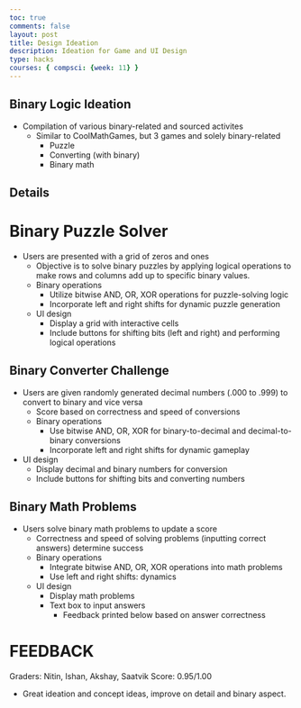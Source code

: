 ```yaml
---
toc: true
comments: false
layout: post
title: Design Ideation
description: Ideation for Game and UI Design
type: hacks
courses: { compsci: {week: 11} }
---
```


## Binary Logic Ideation

- Compilation of various binary-related and sourced activites
    - Similar to CoolMathGames, but 3 games and solely binary-related
        - Puzzle
        - Converting (with binary)
        - Binary math

## Details
# Binary Puzzle Solver

- Users are presented with a grid of zeros and ones
    - Objective is to solve binary puzzles by applying logical operations to make rows and columns add up to specific binary values.
    - Binary operations
        - Utilize bitwise AND, OR, XOR operations for puzzle-solving logic
        - Incorporate left and right shifts for dynamic puzzle generation
    - UI design
        - Display a grid with interactive cells
        - Include buttons for shifting bits (left and right) and performing logical operations

## Binary Converter Challenge

- Users are given randomly generated decimal numbers (.000 to .999) to convert to binary and vice versa
    - Score based on correctness and speed of conversions
    - Binary operations
        - Use bitwise AND, OR, XOR for binary-to-decimal and decimal-to-binary conversions
        - Incorporate left and right shifts for dynamic gameplay
- UI design
    - Display decimal and binary numbers for conversion
    - Include buttons for shifting bits and converting numbers

## Binary Math Problems

- Users solve binary math problems to update a score
    - Correctness and speed of solving problems (inputting correct answers) determine success
    - Binary operations
        - Integrate bitwise AND, OR, XOR operations into math problems
        - Use left and right shifts: dynamics
    - UI design
        - Display math problems
        - Text box to input answers
            - Feedback printed below based on answer correctness

# FEEDBACK

Graders: Nitin, Ishan, Akshay, Saatvik
Score: 0.95/1.00
- Great ideation and concept ideas, improve on detail and binary aspect. 

